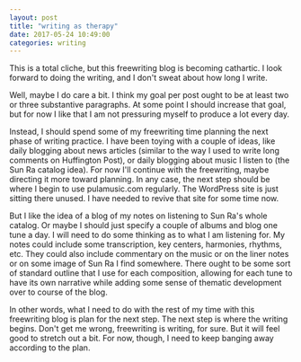 ```yaml
---
layout: post
title: "writing as therapy"
date: 2017-05-24 10:49:00
categories: writing
---
```


This is a total cliche, but this freewriting blog is becoming cathartic. I look forward to doing the writing, and I don't sweat about how long I write.

Well, maybe I do care a bit. I think my goal per post ought to be at least two or three substantive paragraphs. At some point I should increase that goal, but for now I like that I am not pressuring myself to produce a lot every day.

Instead, I should spend some of my freewriting time planning the next phase of writing practice. I have been toying with a couple of ideas, like daily blogging about news articles (similar to the way I used to write long comments on Huffington Post), or daily blogging about music I listen to (the Sun Ra catalog idea). For now I'll continue with the freewriting, maybe directing it more toward planning. In any case, the next step should be where I begin to use pulamusic.com regularly. The WordPress site is just sitting there unused. I have needed to revive that site for some time now.

But I like the idea of a blog of my notes on listening to Sun Ra's whole catalog. Or maybe I should just specify a couple of albums and blog one tune a day. I will need to do some thinking as to what I am listening for. My notes could include some transcription, key centers, harmonies, rhythms, etc. They could also include commentary on the music or on the liner notes or on some image of Sun Ra I find somewhere. There ought to be some sort of standard outline that I use for each composition, allowing for each tune to have its own narrative while adding some sense of thematic development over to course of the blog.

In other words, what I need to do with the rest of my time with this freewriting blog is plan for the next step. The next step is where the writing begins. Don't get me wrong, freewriting is writing, for sure. But it will feel good to stretch out a bit. For now, though, I need to keep banging away according to the plan.

